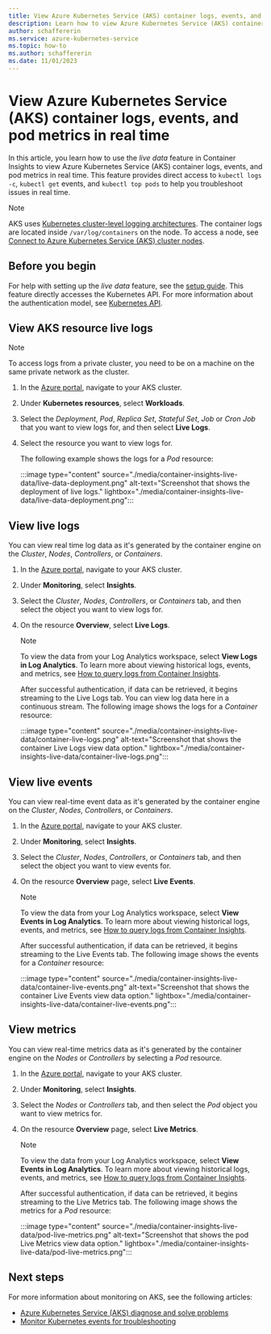 ```yaml
---
title: View Azure Kubernetes Service (AKS) container logs, events, and pod metrics in real time
description: Learn how to view Azure Kubernetes Service (AKS) container logs, events, and pod metrics in real time using Container Insights.
author: schaffererin
ms.service: azure-kubernetes-service
ms.topic: how-to
ms.author: schaffererin
ms.date: 11/01/2023
---
```


# View Azure Kubernetes Service (AKS) container logs, events, and pod metrics in real time

In this article, you learn how to use the *live data* feature in Container Insights to view Azure Kubernetes Service (AKS) container logs, events, and pod metrics in real time. This feature provides direct access to `kubectl logs -c`, `kubectl get` events, and `kubectl top pods` to help you troubleshoot issues in real time.

> [!NOTE]
> AKS uses [Kubernetes cluster-level logging architectures](https://kubernetes.io/docs/concepts/cluster-administration/logging/#cluster-level-logging-architectures). The container logs are located inside `/var/log/containers` on the node. To access a node, see [Connect to Azure Kubernetes Service (AKS) cluster nodes](../../aks/node-access.md).

## Before you begin

For help with setting up the *live data* feature, see the [setup guide](container-insights-livedata-setup.md). This feature directly accesses the Kubernetes API. For more information about the authentication model, see [Kubernetes API](https://kubernetes.io/docs/concepts/overview/kubernetes-api/).

## View AKS resource live logs

> [!NOTE]
> To access logs from a private cluster, you need to be on a machine on the same private network as the cluster.

1. In the [Azure portal][azure-portal], navigate to your AKS cluster.
2. Under **Kubernetes resources**, select **Workloads**.
3. Select the *Deployment*, *Pod*, *Replica Set*, *Stateful Set*, *Job* or *Cron Job* that you want to view logs for, and then select **Live Logs**.
4. Select the resource you want to view logs for.

    The following example shows the logs for a *Pod* resource:

    :::image type="content" source="./media/container-insights-live-data/live-data-deployment.png" alt-text="Screenshot that shows the deployment of live logs." lightbox="./media/container-insights-live-data/live-data-deployment.png":::

## View live logs

You can view real time log data as it's generated by the container engine on the *Cluster*, *Nodes*, *Controllers*, or *Containers*.

1. In the [Azure portal][azure-portal], navigate to your AKS cluster.
2. Under **Monitoring**, select **Insights**.
3. Select the *Cluster*, *Nodes*, *Controllers*, or *Containers* tab, and then select the object you want to view logs for.
4. On the resource **Overview**, select **Live Logs**.

    > [!NOTE]
    > To view the data from your Log Analytics workspace, select **View Logs in Log Analytics**. To learn more about viewing historical logs, events, and metrics, see [How to query logs from Container Insights](container-insights-log-query.md).

    After successful authentication, if data can be retrieved, it begins streaming to the Live Logs tab. You can view log data here in a continuous stream. The following image shows the logs for a *Container* resource:

    :::image type="content" source="./media/container-insights-live-data/container-live-logs.png" alt-text="Screenshot that shows the container Live Logs view data option." lightbox="./media/container-insights-live-data/container-live-logs.png":::

## View live events

You can view real-time event data as it's generated by the container engine on the *Cluster*, *Nodes*, *Controllers*, or *Containers*.

1. In the [Azure portal][azure-portal], navigate to your AKS cluster.
2. Under **Monitoring**, select **Insights**.
3. Select the *Cluster*, *Nodes*, *Controllers*, or *Containers* tab, and then select the object you want to view events for.
4. On the resource **Overview** page, select **Live Events**.

    > [!NOTE]
    > To view the data from your Log Analytics workspace, select **View Events in Log Analytics**. To learn more about viewing historical logs, events, and metrics, see [How to query logs from Container Insights](container-insights-log-query.md).

    After successful authentication, if data can be retrieved, it begins streaming to the Live Events tab. The following image shows the events for a *Container* resource:

    :::image type="content" source="./media/container-insights-live-data/container-live-events.png" alt-text="Screenshot that shows the container Live Events view data option." lightbox="./media/container-insights-live-data/container-live-events.png":::

## View metrics

You can view real-time metrics data as it's generated by the container engine on the *Nodes* or *Controllers* by selecting a *Pod* resource.

1. In the [Azure portal][azure-portal], navigate to your AKS cluster.
2. Under **Monitoring**, select **Insights**.
3. Select the *Nodes* or *Controllers* tab, and then select the *Pod* object you want to view metrics for.
4. On the resource **Overview** page, select **Live Metrics**.

    > [!NOTE]
    > To view the data from your Log Analytics workspace, select **View Events in Log Analytics**. To learn more about viewing historical logs, events, and metrics, see [How to query logs from Container Insights](container-insights-log-query.md).

    After successful authentication, if data can be retrieved, it begins streaming to the Live Metrics tab. The following image shows the metrics for a *Pod* resource:

    :::image type="content" source="./media/container-insights-live-data/pod-live-metrics.png" alt-text="Screenshot that shows the pod Live Metrics view data option." lightbox="./media/container-insights-live-data/pod-live-metrics.png":::

## Next steps

For more information about monitoring on AKS, see the following articles:

* [Azure Kubernetes Service (AKS) diagnose and solve problems][aks-diagnose-solve-problems]
* [Monitor Kubernetes events for troubleshooting][aks-monitor-events]

<!-- LINKS -->
[azure-portal]: https://portal.azure.com/
[aks-diagnose-solve-problems]: ./aks-diagnostics.md
[aks-monitor-events]: ./events.md
